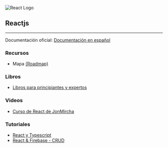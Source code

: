 ![React Logo](https://reactjs.org/logo-og.png)

## Reactjs

---

Documentación oficial: [Documentación en español](https://es.reactjs.org/)

### Recursos

- Mapa [(Roadmap)](https://roadmap.sh/react)

### Libros

- [Libros para principiantes y expertos](https://ichi.pro/es/los-5-mejores-libros-de-react-js-para-principiantes-y-desarrolladores-web-experimentados-254781941266898)

### Videos

- [Curso de React de JonMircha](https://youtube.com/playlist?list=PLvq-jIkSeTUZ5XcUw8fJPTBKEHEKPMTKk)

### Tutoriales

- [React y Typescript](https://www.youtube.com/watch?v=HyaT88zs2EU)
- [React & Firebase - CRUD](https://www.youtube.com/watch?v=Y9-UkL6ent4)
